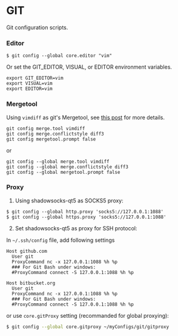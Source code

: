 GIT
===

Git configuration scripts.

### Editor

```
$ git config --global core.editor "vim"
```

Or set the GIT_EDITOR, VISUAL, or EDITOR environment variables.

```
export GIT_EDITOR=vim
export VISUAL=vim
export EDITOR=vim
```

### Mergetool

Using `vimdiff` as git's Mergetool, see [this post](http://www.rosipov.com/blog/use-vimdiff-as-git-mergetool/) for more details.

```
git config merge.tool vimdiff
git config merge.conflictstyle diff3
git config mergetool.prompt false
```

or

```
git config --global merge.tool vimdiff
git config --global merge.conflictstyle diff3
git config --global mergetool.prompt false
```

### Proxy

1. Using shadowsocks-qt5 as SOCKS5 proxy:

```text
$ git config --global http.proxy 'socks5://127.0.0.1:1088'
$ git config --global https.proxy 'socks5://127.0.0.1:1088'
```

2. Set shadowsocks-qt5 as proxy for SSH protocol:

In `~/.ssh/config` file, add following settings

```text
Host github.com
  User git
  ProxyCommand nc -x 127.0.0.1:1088 %h %p
  ### For Git Bash under windows:
  #ProxyCommand connect -S 127.0.0.1:1088 %h %p

Host bitbucket.org
  User git
  ProxyCommand nc -x 127.0.0.1:1088 %h %p
  ### For Git Bash under windows:
  #ProxyCommand connect -S 127.0.0.1:1088 %h %p
```

or use `core.gitProxy` setting (recommanded for global proxying):

```sh
$ git config --global core.gitproxy ~/myConfigs/git/gitproxy
```
